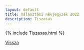 ```yaml
---
layout: default
title: Választási névjegyzék 2022
description: Tiszasas
---
```


{% include Tiszasas.html %}

[Vissza](./)